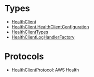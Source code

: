 # Types

  - [HealthClient](/aws-sdk-swift/reference/0.x/AWSHealth/HealthClient)
  - [HealthClient.HealthClientConfiguration](/aws-sdk-swift/reference/0.x/AWSHealth/HealthClient_HealthClientConfiguration)
  - [HealthClientTypes](/aws-sdk-swift/reference/0.x/AWSHealth/HealthClientTypes)
  - [HealthClientLogHandlerFactory](/aws-sdk-swift/reference/0.x/AWSHealth/HealthClientLogHandlerFactory)

# Protocols

  - [HealthClientProtocol](/aws-sdk-swift/reference/0.x/AWSHealth/HealthClientProtocol):
    <fullname>AWS Health</fullname>

